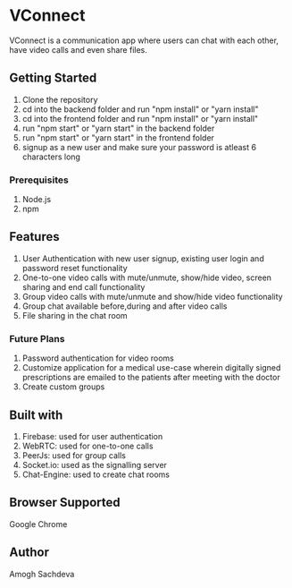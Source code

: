 # VConnect
VConnect is a communication app where users can chat with each other, have video calls and even share files.
## Getting Started
1) Clone the repository
2) cd into the backend folder and run "npm install" or "yarn install"
3) cd into the frontend folder and run "npm install" or "yarn install"
4) run "npm start" or "yarn start" in the backend folder
5) run "npm start" or "yarn start" in the frontend folder
6) signup as a new user and make sure your password is atleast 6 characters long
### Prerequisites
1) Node.js
2) npm
## Features 
1) User Authentication with new user signup, existing user login and password reset functionality
2) One-to-one video calls with mute/unmute, show/hide video, screen sharing and end call functionality
3) Group video calls with mute/unmute and show/hide video functionality
4) Group chat available before,during and after video calls
5) File sharing in the chat room
### Future Plans
1) Password authentication for video rooms
2) Customize application for a medical use-case wherein digitally signed prescriptions are emailed to the patients after meeting with the doctor
3) Create custom groups
## Built with
1) Firebase: used for user authentication
2) WebRTC: used for one-to-one calls
3) PeerJs: used for group calls
4) Socket.io: used as the signalling server
5) Chat-Engine: used to create chat rooms
## Browser Supported
Google Chrome
## Author
Amogh Sachdeva


